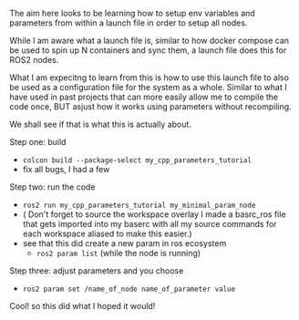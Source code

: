 The aim here looks to be learning how to setup env variables and parameters from within a launch file in order to setup all nodes.

While I am aware what a launch file is, similar to how docker compose can be used to spin up N containers and sync them, a launch file does this for ROS2 nodes. 

What I am expecitng to learn from this is how to use this launch file to also be used as a configuration file for the system as a whole. Similar to what I have used in past projects that can more easily allow me to compile the code once, BUT asjust how it works using parameters without recompiling.

We shall see if that is what this is actually about.

Step one: build
- `colcon build --package-select my_cpp_parameters_tutorial`
- fix all bugs, I had a few

Step two: run the code
- `ros2 run my_cpp_parameters_tutorial my_minimal_param_node`
- ( Don't forget to source the workspace overlay I made a basrc_ros file that gets imported into my baserc with all my source commands for each workspace aliased to make this easier.)
- see that this did create a new param in ros ecosystem
  - `ros2 param list` (while the node is running)

Step three: adjust parameters and you choose
- `ros2 param set /name_of_node name_of_parameter value`


Cool! so this did what I hoped it would!